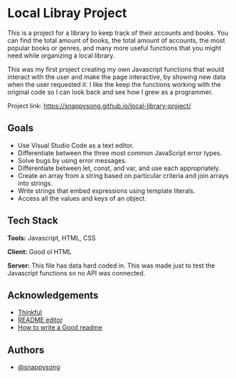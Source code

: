 
# Local Libray Project

This is a project for a library to keep track of their accounts and books. You can find the total amount of books, the total amount of accounts, the most popular books or genres, and many more useful functions that you might need while organizing a local library. 

This was my first project creating my own Javascript functions that would interact with the user and make the page interactive, by showing new data when the user requested it. I like the keep the functions working with the original code so I can look back and see how I grew as a programmer. 

Project link: https://snappysong.github.io/local-library-project/

## Goals

- Use Visual Studio Code as a text editor.
- Differentiate between the three most common JavaScript error types.
- Solve bugs by using error messages.
- Differentiate between let, const, and var, and use each appropriately.
- Create an array from a string based on particular criteria and join arrays into strings.
- Write strings that embed expressions using template literals.
- Access all the values and keys of an object.

## Tech Stack

**Tools:** Javascript, HTML, CSS

**Client:** Good ol HTML

**Server:** This file has data hard coded in. This was made just to test the Javascript functions so no API was connected.

  
## Acknowledgements

 - [Thinkful](thinkful.com)
 - [README editor](readme.so/)
 - [How to write a Good readme](https://bulldogjob.com/news/449-how-to-write-a-good-readme-for-your-github-project)

  
## Authors

- [@snappysong](https://www.github.com/snappysong)

  
